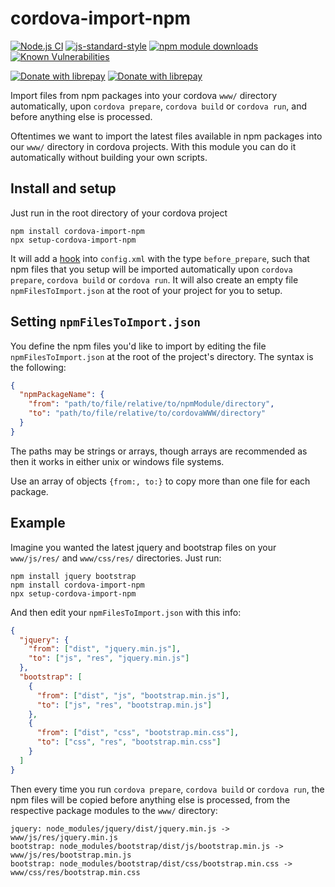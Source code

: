 # cordova-import-npm

[![Node.js CI](https://github.com/jfoclpf/cordova-import-npm/actions/workflows/node.js.yml/badge.svg)](https://github.com/jfoclpf/cordova-import-npm/actions/workflows/node.js.yml)
[![js-standard-style][js-standard-style_img]][js-standard-style_url]
[![npm module downloads][npm_module_downloads_img]][npm_module_downloads_url]
[![Known Vulnerabilities](https://snyk.io/test/github/jfoclpf/cordova-import-npm/badge.svg)](https://snyk.io/test/github/jfoclpf/cordova-import-npm)

[![Donate with librepay](https://img.shields.io/liberapay/receives/joaopimentel1980.svg?logo=liberapay)](https://en.liberapay.com/joaopimentel1980)
[![Donate with librepay](https://img.shields.io/badge/donate-Donate-yellow?logo=liberapay)](https://en.liberapay.com/joaopimentel1980/donate)

[npm_module_downloads_img]: https://img.shields.io/npm/dt/cordova-import-npm.svg
[npm_module_downloads_url]: https://www.npmjs.com/package/cordova-import-npm

[js-standard-style_img]: https://img.shields.io/badge/code%20style-standard-brightgreen.svg
[js-standard-style_url]: https://standardjs.com/

Import files from npm packages into your cordova `www/` directory automatically, upon `cordova prepare`, `cordova build` or `cordova run`, and before anything else is processed.

Oftentimes we want to import the latest files available in npm packages into our `www/` directory in cordova projects. With this module you can do it automatically without building your own scripts.

## Install and setup

Just run in the root directory of your cordova project

```
npm install cordova-import-npm
npx setup-cordova-import-npm
```

It will add a [hook](https://cordova.apache.org/docs/en/10.x/guide/appdev/hooks/index.html) into `config.xml` with the type `before_prepare`, such that npm files that you setup will be imported automatically upon `cordova prepare`, `cordova build` or `cordova run`. It will also create an empty file `npmFilesToImport.json` at the root of your project for you to setup.

## Setting `npmFilesToImport.json`

You define the npm files you'd like to import by editing the file `npmFilesToImport.json` at the root of the project's directory. The syntax is the following:

```json
{
  "npmPackageName": {
    "from": "path/to/file/relative/to/npmModule/directory",
    "to": "path/to/file/relative/to/cordovaWWW/directory"
  }
}
```

The paths may be strings or arrays, though arrays are recommended as then it works in either unix or windows file systems.

Use an array of objects `{from:, to:}` to copy more than one file for each package.

## Example

Imagine you wanted the latest jquery and bootstrap files on your `www/js/res/` and `www/css/res/` directories. Just run:

```
npm install jquery bootstrap
npm install cordova-import-npm
npx setup-cordova-import-npm
```

And then edit your `npmFilesToImport.json` with this info:

```json
{
  "jquery": {
    "from": ["dist", "jquery.min.js"],
    "to": ["js", "res", "jquery.min.js"]
  },
  "bootstrap": [
    {
      "from": ["dist", "js", "bootstrap.min.js"],
      "to": ["js", "res", "bootstrap.min.js"]
    },
    {
      "from": ["dist", "css", "bootstrap.min.css"],
      "to": ["css", "res", "bootstrap.min.css"]
    }
  ]
}
```

Then every time you run `cordova prepare`, `cordova build` or `cordova run`, the npm files will be copied before anything else is processed, from the respective package modules to the `www/` directory:

```
jquery: node_modules/jquery/dist/jquery.min.js -> www/js/res/jquery.min.js
bootstrap: node_modules/bootstrap/dist/js/bootstrap.min.js -> www/js/res/bootstrap.min.js
bootstrap: node_modules/bootstrap/dist/css/bootstrap.min.css -> www/css/res/bootstrap.min.css
```
